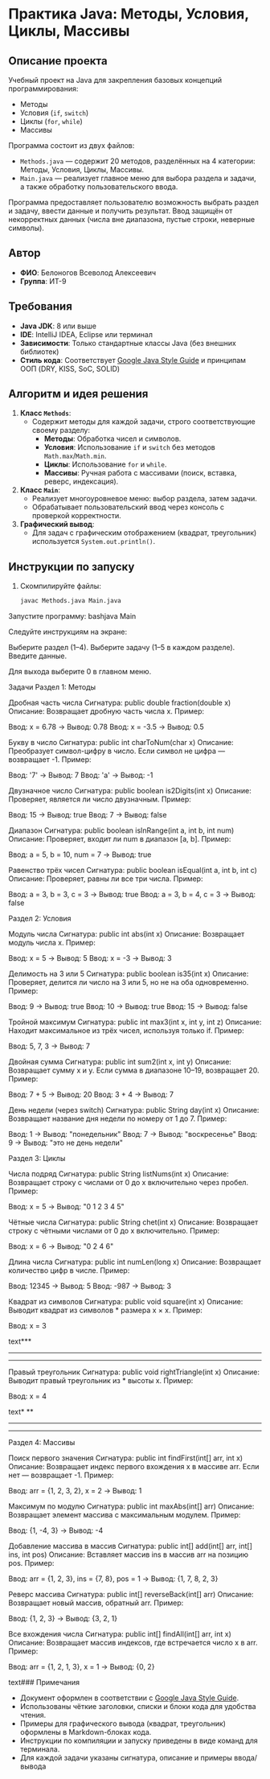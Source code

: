 # Практика Java: Методы, Условия, Циклы, Массивы

## Описание проекта

Учебный проект на Java для закрепления базовых концепций программирования:
- Методы
- Условия (`if`, `switch`)
- Циклы (`for`, `while`)
- Массивы

Программа состоит из двух файлов:
- `Methods.java` — содержит 20 методов, разделённых на 4 категории: Методы, Условия, Циклы, Массивы.
- `Main.java` — реализует главное меню для выбора раздела и задачи, а также обработку пользовательского ввода.

Программа предоставляет пользователю возможность выбрать раздел и задачу, ввести данные и получить результат. Ввод защищён от некорректных данных (числа вне диапазона, пустые строки, неверные символы).

## Автор

- **ФИО**: Белоногов Всеволод Алексеевич
- **Группа**: ИТ-9

## Требования

- **Java JDK**: 8 или выше
- **IDE**: IntelliJ IDEA, Eclipse или терминал
- **Зависимости**: Только стандартные классы Java (без внешних библиотек)
- **Стиль кода**: Соответствует [Google Java Style Guide](https://google.github.io/styleguide/javaguide.html) и принципам ООП (DRY, KISS, SoC, SOLID)

## Алгоритм и идея решения

1. **Класс `Methods`**:
   - Содержит методы для каждой задачи, строго соответствующие своему разделу:
     - **Методы**: Обработка чисел и символов.
     - **Условия**: Использование `if` и `switch` без методов `Math.max`/`Math.min`.
     - **Циклы**: Использование `for` и `while`.
     - **Массивы**: Ручная работа с массивами (поиск, вставка, реверс, индексация).
2. **Класс `Main`**:
   - Реализует многоуровневое меню: выбор раздела, затем задачи.
   - Обрабатывает пользовательский ввод через консоль с проверкой корректности.
3. **Графический вывод**:
   - Для задач с графическим отображением (квадрат, треугольник) используется `System.out.println()`.

## Инструкции по запуску

1. Скомпилируйте файлы:
   ```bash
   javac Methods.java Main.java

Запустите программу:
bashjava Main

Следуйте инструкциям на экране:

Выберите раздел (1–4).
Выберите задачу (1–5 в каждом разделе).
Введите данные.


Для выхода выберите 0 в главном меню.

Задачи
Раздел 1: Методы

Дробная часть числа
Сигнатура: public double fraction(double x)
Описание: Возвращает дробную часть числа x.
Пример:

Ввод: x = 6.78 → Вывод: 0.78
Ввод: x = -3.5 → Вывод: 0.5


Букву в число
Сигнатура: public int charToNum(char x)
Описание: Преобразует символ-цифру в число. Если символ не цифра — возвращает -1.
Пример:

Ввод: '7' → Вывод: 7
Ввод: 'a' → Вывод: -1


Двузначное число
Сигнатура: public boolean is2Digits(int x)
Описание: Проверяет, является ли число двузначным.
Пример:

Ввод: 15 → Вывод: true
Ввод: 7 → Вывод: false


Диапазон
Сигнатура: public boolean isInRange(int a, int b, int num)
Описание: Проверяет, входит ли num в диапазон [a, b].
Пример:

Ввод: a = 5, b = 10, num = 7 → Вывод: true


Равенство трёх чисел
Сигнатура: public boolean isEqual(int a, int b, int c)
Описание: Проверяет, равны ли все три числа.
Пример:

Ввод: a = 3, b = 3, c = 3 → Вывод: true
Ввод: a = 3, b = 4, c = 3 → Вывод: false



Раздел 2: Условия

Модуль числа
Сигнатура: public int abs(int x)
Описание: Возвращает модуль числа x.
Пример:

Ввод: x = 5 → Вывод: 5
Ввод: x = -3 → Вывод: 3


Делимость на 3 или 5
Сигнатура: public boolean is35(int x)
Описание: Проверяет, делится ли число на 3 или 5, но не на оба одновременно.
Пример:

Ввод: 9 → Вывод: true
Ввод: 10 → Вывод: true
Ввод: 15 → Вывод: false


Тройной максимум
Сигнатура: public int max3(int x, int y, int z)
Описание: Находит максимальное из трёх чисел, используя только if.
Пример:

Ввод: 5, 7, 3 → Вывод: 7


Двойная сумма
Сигнатура: public int sum2(int x, int y)
Описание: Возвращает сумму x и y. Если сумма в диапазоне 10–19, возвращает 20.
Пример:

Ввод: 7 + 5 → Вывод: 20
Ввод: 3 + 4 → Вывод: 7


День недели (через switch)
Сигнатура: public String day(int x)
Описание: Возвращает название дня недели по номеру от 1 до 7.
Пример:

Ввод: 1 → Вывод: "понедельник"
Ввод: 7 → Вывод: "воскресенье"
Ввод: 9 → Вывод: "это не день недели"



Раздел 3: Циклы

Числа подряд
Сигнатура: public String listNums(int x)
Описание: Возвращает строку с числами от 0 до x включительно через пробел.
Пример:

Ввод: x = 5 → Вывод: "0 1 2 3 4 5"


Чётные числа
Сигнатура: public String chet(int x)
Описание: Возвращает строку с чётными числами от 0 до x включительно.
Пример:

Ввод: x = 6 → Вывод: "0 2 4 6"


Длина числа
Сигнатура: public int numLen(long x)
Описание: Возвращает количество цифр в числе.
Пример:

Ввод: 12345 → Вывод: 5
Ввод: -987 → Вывод: 3


Квадрат из символов
Сигнатура: public void square(int x)
Описание: Выводит квадрат из символов * размера x × x.
Пример:

Ввод: x = 3

text***
***
***

Правый треугольник
Сигнатура: public void rightTriangle(int x)
Описание: Выводит правый треугольник из * высоты x.
Пример:

Ввод: x = 4

text*
  **
 ***
****


Раздел 4: Массивы

Поиск первого значения
Сигнатура: public int findFirst(int[] arr, int x)
Описание: Возвращает индекс первого вхождения x в массиве arr. Если нет — возвращает -1.
Пример:

Ввод: arr = {1, 2, 3, 2}, x = 2 → Вывод: 1


Максимум по модулю
Сигнатура: public int maxAbs(int[] arr)
Описание: Возвращает элемент массива с максимальным модулем.
Пример:

Ввод: {1, -4, 3} → Вывод: -4


Добавление массива в массив
Сигнатура: public int[] add(int[] arr, int[] ins, int pos)
Описание: Вставляет массив ins в массив arr на позицию pos.
Пример:

Ввод: arr = {1, 2, 3}, ins = {7, 8}, pos = 1 → Вывод: {1, 7, 8, 2, 3}


Реверс массива
Сигнатура: public int[] reverseBack(int[] arr)
Описание: Возвращает новый массив, обратный arr.
Пример:

Ввод: {1, 2, 3} → Вывод: {3, 2, 1}


Все вхождения числа
Сигнатура: public int[] findAll(int[] arr, int x)
Описание: Возвращает массив индексов, где встречается число x в arr.
Пример:

Ввод: arr = {1, 2, 1, 3}, x = 1 → Вывод: {0, 2}



text### Примечания
- Документ оформлен в соответствии с [Google Java Style Guide](https://google.github.io/styleguide/javaguide.html).
- Использованы чёткие заголовки, списки и блоки кода для удобства чтения.
- Примеры для графического вывода (квадрат, треугольник) оформлены в Markdown-блоках кода.
- Инструкции по компиляции и запуску приведены в виде команд для терминала.
- Для каждой задачи указаны сигнатура, описание и примеры ввода/вывода


